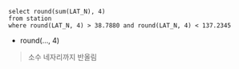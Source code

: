 ```
select round(sum(LAT_N), 4)
from station
where round(LAT_N, 4) > 38.7880 and round(LAT_N, 4) < 137.2345
```

- round(..., 4) 
> 소수 네자리까지 반올림
